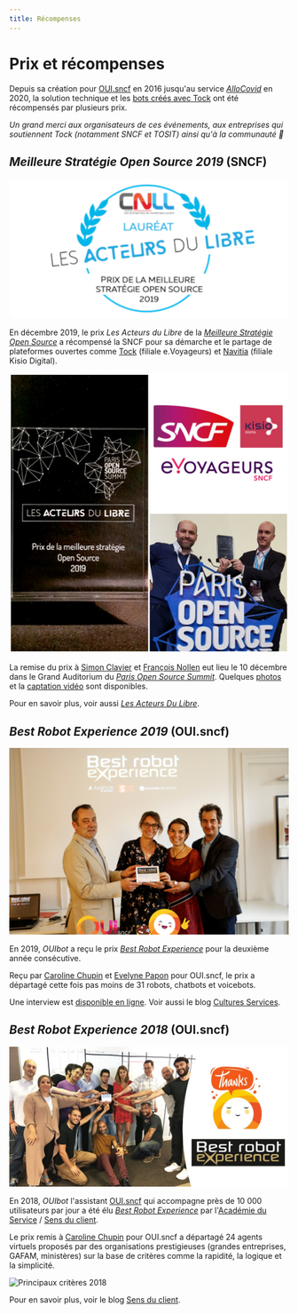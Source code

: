 ```yaml
---
title: Récompenses
---
```


# Prix et récompenses 

<!-- md:version 1.0.0 -->
<!-- md:default none -->

Depuis sa création pour [OUI.sncf](https://www.oui.sncf/) en 2016 jusqu'au
service _[AlloCovid](https://www.allocovid.com/)_ en 2020, la solution technique et 
les [bots créés avec Tock](../showcase) ont été récompensés par plusieurs prix.

_Un grand merci aux organisateurs de ces événements, aux entreprises qui soutiennent
Tock (notamment SNCF et TOSIT) ainsi qu'à la communauté 🙂_

## *Meilleure Stratégie Open Source 2019* (SNCF)

![logo acteurdubibre](../img/acteursdulibre.png "kotlin")

En décembre 2019, le prix _Les Acteurs du Libre_ de la 
[_Meilleure Stratégie Open Source_](https://lesacteursdulibre.com/portfolio/prix-meilleure-strategie/)
a récompensé la SNCF pour sa démarche et le partage de plateformes ouvertes comme 
[Tock](https://doc.tock.ai/) (filiale e.Voyageurs) 
et [Navitia](https://github.com/CanalTP/navitia) (filiale Kisio Digital).

![logo kotlin](../img/ceremony.jpg "Acteurs du libre")

La remise du prix à [Simon Clavier](https://www.linkedin.com/in/clavier/) et [François Nollen](https://www.linkedin.com/in/francois-nollen-42102782/) 
eut lieu le 10 décembre dans le Grand Auditorium du [_Paris Open Source Summit_](http://2019.opensourcesummit.paris/).
Quelques [photos](https://www.flickr.com/photos/186089225@N03/albums/72157712273229483) et 
la [captation vidéo](https://www.youtube.com/watch?v=7vodelxCZyI) sont disponibles.

Pour en savoir plus, voir aussi [_Les Acteurs Du Libre_](https://lesacteursdulibre.com/portfolio/prix-meilleure-strategie/).

## *Best Robot Experience 2019* (OUI.sncf)

![logo kotlin](../img/blog.png "Acteurs du libre")

En 2019, _OUIbot_ a reçu le prix 
_[Best Robot Experience](https://blog-cultures-services.com/2019/07/09/ouibot-de-ouisncf-laureat-prix-best-robot-experience-2019/)_
 pour la deuxième année consécutive.

Reçu par [Caroline Chupin](https://www.linkedin.com/in/caroline-chupin-2790bb51/) et 
 [Evelyne Papon](https://www.linkedin.com/in/evelyne-papon-2b895945/) pour OUI.sncf,
 le prix a départagé cette fois pas moins de 31 robots, chatbots et voicebots. 

Une interview est [disponible en ligne](https://www.youtube.com/watch?v=viRFqrpJvc4).
Voir aussi le blog [Cultures Services](https://blog-cultures-services.com/2019/07/09/ouibot-de-ouisncf-laureat-prix-best-robot-experience-2019/).

## *Best Robot Experience 2018* (OUI.sncf)

![logo kotlin](../img/BRE.jpg "Best Robot Experience 2018")

En 2018, _OUIbot_ l'assistant [OUI.sncf](https://www.oui.sncf/) qui accompagne près de 10 000 utilisateurs 
par jour a été élu _[Best Robot Experience](https://www.sensduclient.com/2018/04/ouibot-ouisncf-est-le-gagnant-de-best.html)_
 par l'[Académie du Service](http://www.academieduservice.com/) / [Sens du client](http://www.sensduclient.com/).
 
Le prix remis à [Caroline Chupin](https://www.linkedin.com/in/caroline-chupin-2790bb51/) pour OUI.sncf
a départagé 24 agents virtuels proposés par des organisations prestigieuses (grandes entreprises, GAFAM, ministères)
sur la base de critères comme la rapidité, la logique et la simplicité. 

![Principaux critères 2018](https://1.bp.blogspot.com/-kjccUpSlsHw/WttCWg_TqXI/AAAAAAAALEM/Fa2ZvP8r824SiHLZYW-SGsjK0Uyd2ob5QCLcBGAs/s400/bestrobotexperience2-2018.jpg "Principaux critères Best Robot Experience 2018")

Pour en savoir plus, voir le blog [Sens du client](https://www.sensduclient.com/2018/04/ouibot-ouisncf-est-le-gagnant-de-best.html).